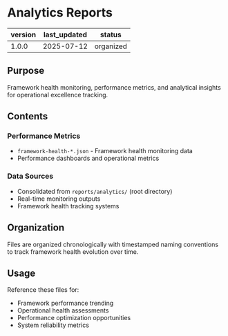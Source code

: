 # Analytics Reports

| version | last_updated | status |
|---------|--------------|--------|
| 1.0.0   | 2025-07-12   | organized |

## Purpose

Framework health monitoring, performance metrics, and analytical insights for operational excellence tracking.

## Contents

### Performance Metrics
- `framework-health-*.json` - Framework health monitoring data
- Performance dashboards and operational metrics

### Data Sources
- Consolidated from `reports/analytics/` (root directory)
- Real-time monitoring outputs
- Framework health tracking systems

## Organization

Files are organized chronologically with timestamped naming conventions to track framework health evolution over time.

## Usage

Reference these files for:
- Framework performance trending
- Operational health assessments
- Performance optimization opportunities
- System reliability metrics